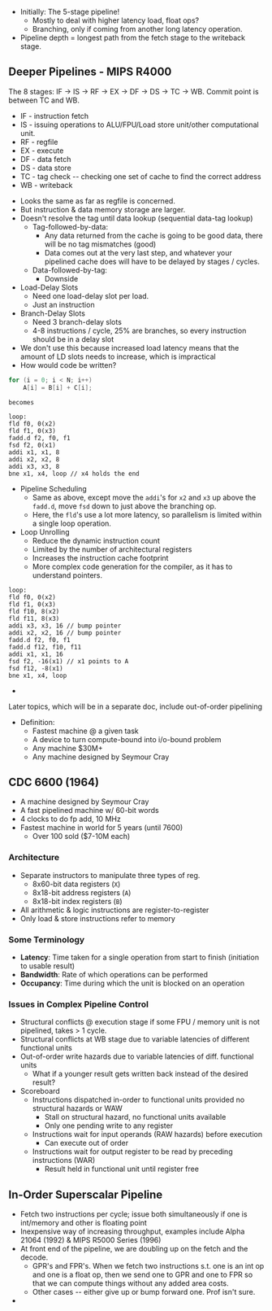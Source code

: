 * Initially: The 5-stage pipeline!
	* Mostly to deal with higher latency load, float ops?
	* Branching, only if coming from another long latency operation.
* Pipeline depth = longest path from the fetch stage to the writeback stage.
## Deeper Pipelines - MIPS R4000
The 8 stages: IF -> IS -> RF -> EX -> DF -> DS -> TC -> WB. Commit point is between TC and WB.
- IF - instruction fetch
- IS - issuing operations to ALU/FPU/Load store unit/other computational unit.
- RF - regfile
- EX - execute
- DF - data fetch
- DS - data store
- TC - tag check -- checking one set of cache to find the correct address
- WB - writeback

* Looks the same as far as regfile is concerned.
* But instruction & data memory storage are larger.
* Doesn't resolve the tag until data lookup (sequential data-tag lookup)
	* Tag-followed-by-data:
		* Any data returned from the cache is going to be good data, there will be no tag mismatches (good)
		* Data comes out at the very last step, and whatever your pipelined cache does will have to be delayed by stages / cycles.
	* Data-followed-by-tag:
		* Downside
* Load-Delay Slots
	* Need one load-delay slot per load. 
	* Just an instruction
* Branch-Delay Slots
	* Need 3 branch-delay slots
	* 4-8 instructions / cycle, 25% are branches, so every instruction should be in a delay slot
* We don't use this because increased load latency means that the amount of LD slots needs to increase, which is impractical
* How would code be written?
```c
for (i = 0; i < N; i++) 
	A[i] = B[i] + C[i];
```
	becomes
```
loop:
fld f0, 0(x2)
fld f1, 0(x3)
fadd.d f2, f0, f1
fsd f2, 0(x1)
addi x1, x1, 8
addi x2, x2, 8
addi x3, x3, 8
bne x1, x4, loop // x4 holds the end
```
* Pipeline Scheduling
	* Same as above, except move the `addi`'s for `x2` and `x3` up above the `fadd.d`, move `fsd`  down to just above the branching op.
	* Here, the `fld`'s use a lot more latency, so parallelism is limited within a single loop operation.
* Loop Unrolling
	* Reduce the dynamic instruction count
	* Limited by the number of architectural registers
	* Increases the instruction cache footprint
	* More complex code generation for the compiler, as it has to understand pointers.
```
loop:
fld f0, 0(x2)
fld f1, 0(x3)
fld f10, 8(x2)
fld f11, 8(x3)
addi x3, x3, 16 // bump pointer
addi x2, x2, 16 // bump pointer
fadd.d f2, f0, f1
fadd.d f12, f10, f11
addi x1, x1, 16
fsd f2, -16(x1) // x1 points to A
fsd f12, -8(x1)
bne x1, x4, loop
```
* 

Later topics, which will be in a separate doc, include out-of-order pipelining
* Definition:
	* Fastest machine @ a given task
	* A device to turn compute-bound into i/o-bound problem
	* Any machine $30M+
	* Any machine designed by Seymour Cray
## CDC 6600 (1964)
* A machine designed by Seymour Cray
* A fast pipelined machine w/ 60-bit words
* 4 clocks to do fp add, 10 MHz
* Fastest machine in world for 5 years (until 7600)
	* Over 100 sold ($7-10M each)
### Architecture
- Separate instructors to manipulate three types of reg.
	- 8x60-bit data registers (`X`)
	- 8x18-bit address registers (`A`)
	- 8x18-bit index registers (`B`)
- All arithmetic & logic instructions are register-to-register
- Only load & store instructions refer to memory
### Some Terminology
* **Latency**: Time taken for a single operation from start to finish (initiation to usable result)
* **Bandwidth**: Rate of which operations can be performed
* **Occupancy**: Time during which the unit is blocked on an operation
### Issues in Complex Pipeline Control
* Structural conflicts @ execution stage if some FPU / memory unit is not pipelined, takes > 1 cycle.
* Structural conflicts at WB stage due to variable latencies of different functional units
* Out-of-order write hazards due to variable latencies of diff. functional units
	* What if a younger result gets written back instead of the desired result?
* Scoreboard
	* Instructions dispatched in-order to functional units provided no structural hazards or WAW
		* Stall on structural hazard, no functional units available
		* Only one pending write to any register
	* Instructions wait for input operands (RAW hazards) before execution
		* Can execute out of order
	* Instructions wait for output register to be read by preceding instructions (WAR)
		* Result held in functional unit until register free
## In-Order Superscalar Pipeline
* Fetch two instructions per cycle; issue both simultaneously if one is int/memory and other is floating point
* Inexpensive way of increasing throughput, examples include Alpha 21064 (1992) & MIPS R5000 Series (1996)
* At front end of the pipeline, we are doubling up on the fetch and the decode.
	* GPR's and FPR's. When we fetch two instructions s.t. one is an int op and one is a float op, then we send one to GPR and one to FPR so that we can compute things without any added area costs.
	* Other cases -- either give up or bump forward one. Prof isn't sure.
* 